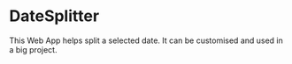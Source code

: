 # DateSplitter
This Web App helps split a selected date. It can be customised and used in a big project.
